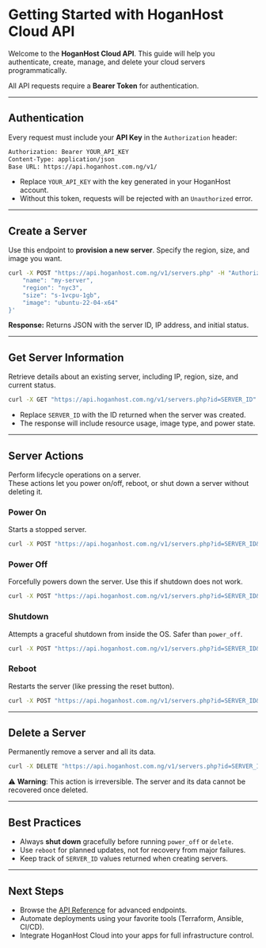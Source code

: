 # Getting Started with HoganHost Cloud API

Welcome to the **HoganHost Cloud API**. This guide will help you authenticate, create, manage, and delete your cloud servers programmatically.

All API requests require a **Bearer Token** for authentication.

---

## Authentication

Every request must include your **API Key** in the `Authorization` header:

```bash
Authorization: Bearer YOUR_API_KEY
Content-Type: application/json
Base URL: https://api.hoganhost.com.ng/v1/
```

- Replace `YOUR_API_KEY` with the key generated in your HoganHost account.  
- Without this token, requests will be rejected with an `Unauthorized` error.  

---

## Create a Server

Use this endpoint to **provision a new server**. Specify the region, size, and image you want.

```bash
curl -X POST "https://api.hoganhost.com.ng/v1/servers.php" -H "Authorization: Bearer YOUR_API_KEY" -H "Content-Type: application/json" -d '{
    "name": "my-server",
    "region": "nyc3",
    "size": "s-1vcpu-1gb",
    "image": "ubuntu-22-04-x64"
}'
```

**Response:** Returns JSON with the server ID, IP address, and initial status.  

---

## Get Server Information

Retrieve details about an existing server, including IP, region, size, and current status.

```bash
curl -X GET "https://api.hoganhost.com.ng/v1/servers.php?id=SERVER_ID" -H "Authorization: Bearer YOUR_API_KEY"
```

- Replace `SERVER_ID` with the ID returned when the server was created.  
- The response will include resource usage, image type, and power state.  

---

## Server Actions

Perform lifecycle operations on a server.  
These actions let you power on/off, reboot, or shut down a server without deleting it.

### Power On
Starts a stopped server.

```bash
curl -X POST "https://api.hoganhost.com.ng/v1/servers.php?id=SERVER_ID&action=actions" -H "Authorization: Bearer YOUR_API_KEY" -H "Content-Type: application/json" -d '{"type":"power_on"}'
```

### Power Off
Forcefully powers down the server. Use this if shutdown does not work.

```bash
curl -X POST "https://api.hoganhost.com.ng/v1/servers.php?id=SERVER_ID&action=actions" -H "Authorization: Bearer YOUR_API_KEY" -H "Content-Type: application/json" -d '{"type":"power_off"}'
```

### Shutdown
Attempts a graceful shutdown from inside the OS. Safer than `power_off`.

```bash
curl -X POST "https://api.hoganhost.com.ng/v1/servers.php?id=SERVER_ID&action=actions" -H "Authorization: Bearer YOUR_API_KEY" -H "Content-Type: application/json" -d '{"type":"shutdown"}'
```

### Reboot
Restarts the server (like pressing the reset button).

```bash
curl -X POST "https://api.hoganhost.com.ng/v1/servers.php?id=SERVER_ID&action=actions" -H "Authorization: Bearer YOUR_API_KEY" -H "Content-Type: application/json" -d '{"type":"reboot"}'
```

---

## Delete a Server

Permanently remove a server and all its data.

```bash
curl -X DELETE "https://api.hoganhost.com.ng/v1/servers.php?id=SERVER_ID" -H "Authorization: Bearer YOUR_API_KEY"
```

⚠️ **Warning**: This action is irreversible. The server and its data cannot be recovered once deleted.  

---

## Best Practices

- Always **shut down** gracefully before running `power_off` or `delete`.  
- Use `reboot` for planned updates, not for recovery from major failures.  
- Keep track of `SERVER_ID` values returned when creating servers.  

---

## Next Steps
- Browse the [API Reference](/api-reference/introduction) for advanced endpoints.  
- Automate deployments using your favorite tools (Terraform, Ansible, CI/CD).  
- Integrate HoganHost Cloud into your apps for full infrastructure control.
